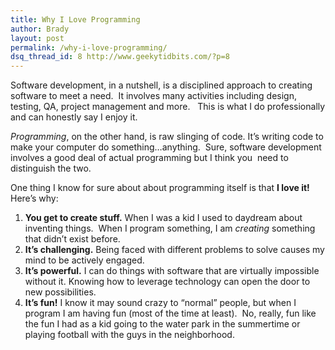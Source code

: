 ```yaml
---
title: Why I Love Programming
author: Brady
layout: post
permalink: /why-i-love-programming/
dsq_thread_id: 8 http://www.geekytidbits.com/?p=8
---
```

Software development, in a nutshell, is a disciplined approach to creating software to meet a need.  It involves many activities including design, testing, QA, project management and more.   This is what I do professionally and can honestly say I enjoy it.

*Programming*, on the other hand, is raw slinging of code. It&#8217;s writing code to make your computer do something&#8230;anything.  Sure, software development involves a good deal of actual programming but I think you  need to distinguish the two.

One thing I know for sure about about programming itself is that **I love it!** Here&#8217;s why:

  1. **You get to create stuff.** When I was a kid I used to daydream about inventing things.  When I program something, I am *creating* something that didn&#8217;t exist before.
  2. **It&#8217;s challenging.** Being faced with different problems to solve causes my mind to be actively engaged.
  3. **It&#8217;s powerful.** I can do things with software that are virtually impossible without it. Knowing how to leverage technology can open the door to new possibilities.
  4. **It&#8217;s fun!** I know it may sound crazy to &#8220;normal&#8221; people, but when I program I am having fun (most of the time at least).  No, really, fun like the fun I had as a kid going to the water park in the summertime or playing football with the guys in the neighborhood.
